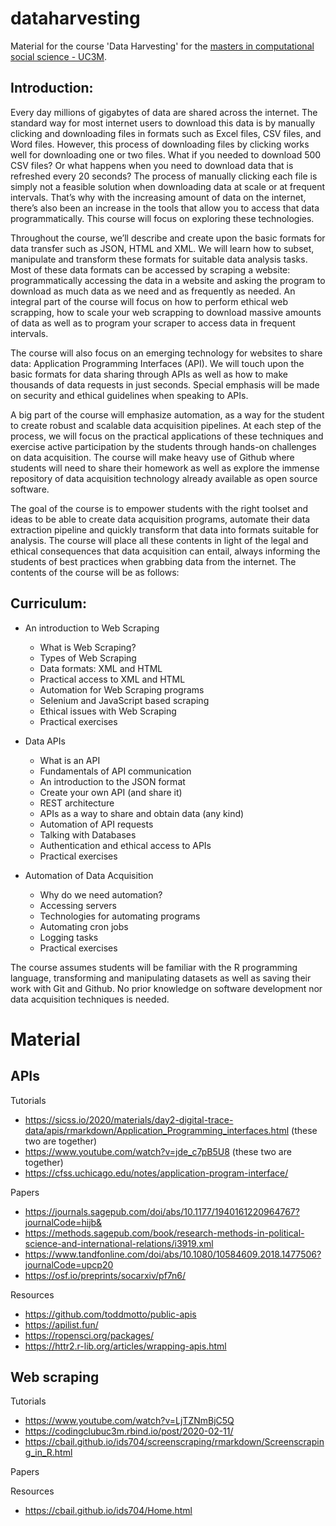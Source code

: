# dataharvesting
Material for the course 'Data Harvesting' for the [masters in computational social science - UC3M](https://www.uc3m.es/master/computational-social-science#home).

## Introduction:

Every day millions of gigabytes of data are shared across the internet. The standard way for most internet users to download this data is by manually clicking and downloading files in formats such as Excel files, CSV files, and Word files. However, this process of downloading  files by clicking works well for downloading one or two files. What if you needed to download 500 CSV files? Or what happens when you need to download data that is refreshed every 20 seconds? The process of manually clicking each file is simply not a feasible solution when downloading data at scale or at frequent intervals. That’s why with the increasing amount of data on the internet, there’s also been an increase in the tools that allow you to access that data programmatically. This course will focus on exploring these technologies. 

Throughout the course, we’ll describe and create upon the basic formats for data transfer such as JSON, HTML and XML. We will learn how to subset, manipulate and transform these formats for suitable data analysis tasks. Most of these data formats can be accessed by scraping a website: programmatically accessing the data in a website and asking the program to download as much data as we need and as frequently as needed. An integral part of the course will focus on how to perform ethical web scrapping, how to scale your web scrapping to download massive amounts of data as well as to program your scraper to access data in frequent intervals.

The course will also focus on an emerging technology for websites to share data: Application Programming Interfaces (API). We will touch upon the basic formats for data sharing through APIs as well as how to make thousands of data requests in just seconds. Special emphasis will be made on security and ethical guidelines when speaking to APIs. 

A big part of the course will emphasize automation, as a way for the student to create robust and scalable data acquisition pipelines. At each step of the process, we will focus on the practical applications of these techniques and exercise active participation by the students through hands-on challenges on data acquisition. The course will make heavy use of Github where students will need to share their homework as well as explore the immense repository of data acquisition technology already available as open source software.

The goal of the course is to empower students with the right toolset and ideas to be able to create data acquisition programs, automate their data extraction pipeline and quickly transform that data into formats suitable for analysis. The course will place all these contents in light of the legal and ethical consequences that data acquisition can entail, always informing the students of best practices when grabbing data from the internet. The contents of the course will be as follows:


## Curriculum:

- An introduction to Web Scraping
  - What is Web Scraping?
  - Types of Web Scraping
  - Data formats: XML and HTML
  - Practical access to XML and HTML
  - Automation for Web Scraping programs
  - Selenium and JavaScript based scraping
  - Ethical issues with Web Scraping
  - Practical exercises
  
- Data APIs
  - What is an API
  - Fundamentals of API communication
  - An introduction to the JSON format
  - Create your own API (and share it)
  - REST architecture
  - APIs as a way to share and obtain data (any kind)
  - Automation of API requests
  - Talking with Databases
  - Authentication and ethical access to APIs
  - Practical exercises
  
- Automation of Data Acquisition
  - Why do we need automation?
  - Accessing servers
  - Technologies for automating programs
  - Automating cron jobs
  - Logging tasks
  - Practical exercises

The course assumes students will be familiar with the R programming language, transforming and manipulating datasets as well as saving their work with Git and Github. No prior knowledge on software development nor data acquisition techniques is needed.

# Material

## APIs

Tutorials
  - https://sicss.io/2020/materials/day2-digital-trace-data/apis/rmarkdown/Application_Programming_interfaces.html (these two are together)
  - https://www.youtube.com/watch?v=jde_c7pB5U8 (these two are together)
  - https://cfss.uchicago.edu/notes/application-program-interface/

Papers
  - https://journals.sagepub.com/doi/abs/10.1177/1940161220964767?journalCode=hijb&
  - https://methods.sagepub.com/book/research-methods-in-political-science-and-international-relations/i3919.xml
  - https://www.tandfonline.com/doi/abs/10.1080/10584609.2018.1477506?journalCode=upcp20
  - https://osf.io/preprints/socarxiv/pf7n6/

Resources
  - https://github.com/toddmotto/public-apis
  - https://apilist.fun/
  - https://ropensci.org/packages/
  - https://httr2.r-lib.org/articles/wrapping-apis.html


## Web scraping

Tutorials
  - https://www.youtube.com/watch?v=LjTZNmBjC5Q
  - https://codingclubuc3m.rbind.io/post/2020-02-11/
  - https://cbail.github.io/ids704/screenscraping/rmarkdown/Screenscraping_in_R.html

Papers
  
Resources
  - https://cbail.github.io/ids704/Home.html
